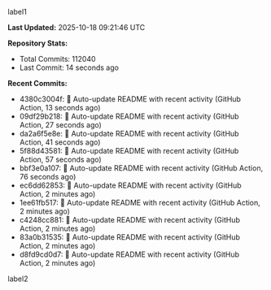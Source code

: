 
label1 
<!-- ACTIVITY_START -->
**Last Updated:** 2025-10-18 09:21:46 UTC

**Repository Stats:**
- Total Commits: 112040
- Last Commit: 14 seconds ago

**Recent Commits:**
- 4380c3004f: 🤖 Auto-update README with recent activity (GitHub Action, 13 seconds ago)
- 09df29b218: 🤖 Auto-update README with recent activity (GitHub Action, 27 seconds ago)
- da2a6f5e8e: 🤖 Auto-update README with recent activity (GitHub Action, 41 seconds ago)
- 5f88d43581: 🤖 Auto-update README with recent activity (GitHub Action, 57 seconds ago)
- bbf3e0a107: 🤖 Auto-update README with recent activity (GitHub Action, 76 seconds ago)
- ec6dd62853: 🤖 Auto-update README with recent activity (GitHub Action, 2 minutes ago)
- 1ee61fb517: 🤖 Auto-update README with recent activity (GitHub Action, 2 minutes ago)
- c4248cc881: 🤖 Auto-update README with recent activity (GitHub Action, 2 minutes ago)
- 83a0b31535: 🤖 Auto-update README with recent activity (GitHub Action, 2 minutes ago)
- d8fd9cd0d7: 🤖 Auto-update README with recent activity (GitHub Action, 2 minutes ago)
<!-- ACTIVITY_END -->

label2
